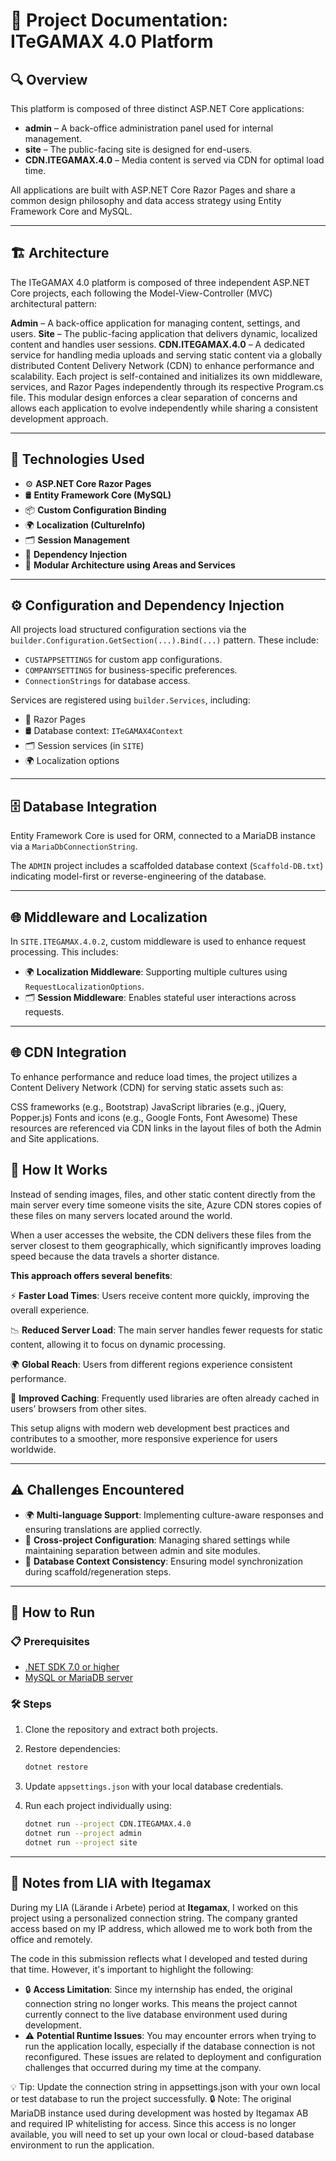 # 📘 Project Documentation: ITeGAMAX 4.0 Platform

## 🔍 Overview

This platform is composed of three distinct ASP.NET Core applications:
- **admin** – A back-office administration panel used for internal management.
- **site** – The public-facing site is designed for end-users.
- **CDN.ITEGAMAX.4.0** – Media content is served via CDN for optimal load time.

All applications are built with ASP.NET Core Razor Pages and share a common design philosophy and data access strategy using Entity Framework Core and MySQL.

---

## 🏗️ Architecture

The ITeGAMAX 4.0 platform is composed of three independent ASP.NET Core projects, each following the Model-View-Controller (MVC) architectural pattern:

**Admin** – A back-office application for managing content, settings, and users.
**Site** – The public-facing application that delivers dynamic, localized content and handles user sessions.
**CDN.ITEGAMAX.4.0** – A dedicated service for handling media uploads and serving static content via a globally distributed Content Delivery Network (CDN) to enhance performance and scalability.
Each project is self-contained and initializes its own middleware, services, and Razor Pages independently through its respective Program.cs file. This modular design enforces a clear separation of concerns and allows each application to evolve independently while sharing a consistent development approach.

---

## 🧰 Technologies Used

- ⚙️ **ASP.NET Core Razor Pages**
- 🛢️ **Entity Framework Core (MySQL)**
- 📦 **Custom Configuration Binding**
- 🌍 **Localization (CultureInfo)**
- 🗂️ **Session Management**
- 🔁 **Dependency Injection**
- 🧱 **Modular Architecture using Areas and Services**

---

## ⚙️ Configuration and Dependency Injection

All projects load structured configuration sections via the `builder.Configuration.GetSection(...).Bind(...)` pattern. These include:
- `CUSTAPPSETTINGS` for custom app configurations.
- `COMPANYSETTINGS` for business-specific preferences.
- `ConnectionStrings` for database access.

Services are registered using `builder.Services`, including:
- 📝 Razor Pages
- 🛢️ Database context: `ITeGAMAX4Context`
- 🗂️ Session services (in `SITE`)
- 🌍 Localization options

---

## 🗄️ Database Integration

Entity Framework Core is used for ORM, connected to a MariaDB instance via a `MariaDbConnectionString`.

The `ADMIN` project includes a scaffolded database context (`Scaffold-DB.txt`) indicating model-first or reverse-engineering of the database.

---

## 🌐 Middleware and Localization

In `SITE.ITEGAMAX.4.0.2`, custom middleware is used to enhance request processing. This includes:
- 🌍 **Localization Middleware**: Supporting multiple cultures using `RequestLocalizationOptions`.
- 🗂️ **Session Middleware**: Enables stateful user interactions across requests.

---
## 🌐 CDN Integration
To enhance performance and reduce load times, the project utilizes a Content Delivery Network (CDN) for serving static assets such as:

CSS frameworks (e.g., Bootstrap)
JavaScript libraries (e.g., jQuery, Popper.js)
Fonts and icons (e.g., Google Fonts, Font Awesome)
These resources are referenced via CDN links in the layout files of both the Admin and Site applications.

## 🚀 How It Works
Instead of sending images, files, and other static content directly from the main server every time someone visits the site, Azure CDN stores copies of these files on many servers located around the world.

When a user accesses the website, the CDN delivers these files from the server closest to them geographically, which significantly improves loading speed because the data travels a shorter distance.

**This approach offers several benefits**:

⚡ **Faster Load Times**: Users receive content more quickly, improving the overall experience.

📉 **Reduced Server Load**: The main server handles fewer requests for static content, allowing it to focus on dynamic processing.

🌍 **Global Reach**: Users from different regions experience consistent performance.

🔁 **Improved Caching**: Frequently used libraries are often already cached in users’ browsers from other sites.

This setup aligns with modern web development best practices and contributes to a smoother, more responsive experience for users worldwide.

---
## ⚠️ Challenges Encountered

- 🌍 **Multi-language Support**: Implementing culture-aware responses and ensuring translations are applied correctly.
- 🔄 **Cross-project Configuration**: Managing shared settings while maintaining separation between admin and site modules.
- 🧩 **Database Context Consistency**: Ensuring model synchronization during scaffold/regeneration steps.

---

## 🚀 How to Run

### 📋 Prerequisites
- [.NET SDK 7.0 or higher](https://dotnet.microsoft.com/)
- [MySQL or MariaDB server](https://mariadb.org/)

### 🛠️ Steps
1. Clone the repository and extract both projects.
2. Restore dependencies:
   ```bash
   dotnet restore


3. Update `appsettings.json` with your local database credentials.
4. Run each project individually using:

   ```bash
   dotnet run --project CDN.ITEGAMAX.4.0
   dotnet run --project admin
   dotnet run --project site


---

## 📝 Notes from LIA with Itegamax

During my LIA (Lärande i Arbete) period at **Itegamax**, I worked on this project using a personalized connection string. The company granted access based on my IP address, which allowed me to work both from the office and remotely.

The code in this submission reflects what I developed and tested during that time. However, it's important to highlight the following:

* 🔒 **Access Limitation**: Since my internship has ended, the original connection string no longer works. This means the project cannot currently connect to the live database environment used during development.
* ⚠️ **Potential Runtime Issues**: You may encounter errors when trying to run the application locally, especially if the database connection is not reconfigured. These issues are related to deployment and configuration challenges that occurred during my time at the company.

💡 Tip: Update the connection string in appsettings.json with your own local or test database to run the project successfully.
🔒 Note: The original MariaDB instance used during development was hosted by Itegamax AB and required IP whitelisting for access. Since this access is no longer available, you will need to set up your own local or cloud-based database environment to run the application.

